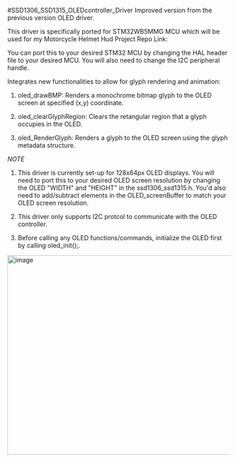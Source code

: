 #SSD1306_SSD1315_OLEDcontroller_Driver
Improved version from the previous version OLED driver. 

This driver is specifically ported for STM32WB5MMG MCU which will be used for my Motorcycle Helmet Hud Project Repo Link: 

You can port this to your desired STM32 MCU by changing the HAL header file to your desired MCU. You will also need to change the I2C peripheral handle.

Integrates new functionalities to allow for glyph rendering and animation:
1. oled_drawBMP: Renders a monochrome bitmap glyph to the OLED screen at specified (x,y) coordinate.

2. oled_clearGlyphRegion: Clears the retangular region that a glyph occupies in the OLED.

3. oled_RenderGlyph: Renders a glyph to the OLED screen using the glyph metadata structure.
   
*NOTE*
1. This driver is currently set-up for 128x64px OLED displays. You will need to port this to your desired OLED screen resolution by changing the OLED "WIDTH" and "HEIGHT" in the ssd1306_ssd1315.h. You'd also need to add/subtract elements in the OLED_screenBuffer to match your OLED screen resolution.

2. This driver only supports I2C protcol to communicate with the OLED controller.

3. Before calling any OLED functions/commands, initialize the OLED first by calling oled_init();. 
<img width="675" height="450" alt="image" src="https://github.com/user-attachments/assets/852b56be-564e-4caa-b5a3-756aecd3b6f2" />
